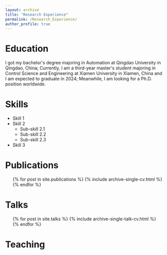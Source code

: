 ```yaml
---
layout: archive
title: "Research Experience"
permalink: /Research_Experience/
author_profile: true
---
```


Education
======
I got my bachelor's degree majoring in Automation at Qingdao University in Qingdao, China; 
Currently, I am a third-year master's student majoring in Control Science and Engineering at Xiamen University in Xiamen, China and I am expected to graduate in 2024; 
Meanwhile, I am looking for a Ph.D. position worldwide.

  
Skills
======
* Skill 1
* Skill 2
  * Sub-skill 2.1
  * Sub-skill 2.2
  * Sub-skill 2.3
* Skill 3

Publications
======
  <ul>{% for post in site.publications %}
    {% include archive-single-cv.html %}
  {% endfor %}</ul>
  
Talks
======
  <ul>{% for post in site.talks %}
    {% include archive-single-talk-cv.html %}
  {% endfor %}</ul>
  
Teaching
======

  

